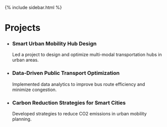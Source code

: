 <!DOCTYPE html>
<html lang="en">
<head>
  <meta charset="UTF-8">
  <meta name="viewport" content="width=device-width, initial-scale=1.0">
  <meta name="description" content="Explore key projects led by Madiha Bencekri, including smart urban mobility hubs, data-driven public transport optimization, and carbon reduction strategies for smart cities.">
  <title>Projects - Madiha Bencekri</title>
  <link rel="stylesheet" href="assets/css/styles.css">
  <script src="https://kit.fontawesome.com/a076d05399.js" crossorigin="anonymous"></script> <!-- Font Awesome for icons -->
</head>
<body>
  {% include sidebar.html %}
  
  <!-- Main Content -->
  <div class="main-content">
    <h1>Projects</h1>
    <ul class="projects-list">
      <li>
        <h3><i class="fas fa-bus"></i> Smart Urban Mobility Hub Design</h3>
        <p>Led a project to design and optimize multi-modal transportation hubs in urban areas.</p>
      </li>
      <li>
        <h3><i class="fas fa-chart-line"></i> Data-Driven Public Transport Optimization</h3>
        <p>Implemented data analytics to improve bus route efficiency and minimize congestion.</p>
      </li>
      <li>
        <h3><i class="fas fa-leaf"></i> Carbon Reduction Strategies for Smart Cities</h3>
        <p>Developed strategies to reduce CO2 emissions in urban mobility planning.</p>
      </li>
    </ul>
  </div>

  <!-- JavaScript for Sidebar Toggle -->
  <script>
    const sidebarToggle = document.querySelector('.sidebar-toggle');
    const sidebar = document.querySelector('.sidebar');
    sidebarToggle.addEventListener('click', () => {
      sidebar.classList.toggle('active');
    });
  </script>
</body>
</html>
